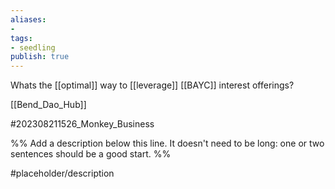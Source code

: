 ```yaml
---
aliases: 
- 
tags:
- seedling
publish: true
---
```

Whats the [[optimal]] way to [[leverage]] [[BAYC]] interest offerings?

[[Bend_Dao_Hub]]

#202308211526_Monkey_Business

%% Add a description below this line. It doesn't need to be long: one or two sentences should be a good start. %%

#placeholder/description 

